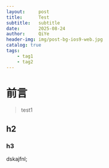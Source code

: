 ```yaml
---
layout:     post
title:      Test
subtitle:   subtitle
date:       2025-08-24
author:     QiYe
header-img: img/post-bg-ios9-web.jpg
catalog: true
tags:
    - tag1
    - tag2
---
```

# 前言

>test1


## h2

### h3

dskajfnl;
